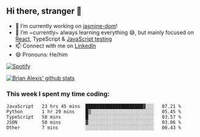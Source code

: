 ## Hi there, stranger 👋

- 🔭 I’m currently working on [jasmine-dom](https://github.com/testing-library/jasmine-dom)!
- 🌱 I’m ~currently~ always learning everything 😅, but mainly focused on [React](https://courseit.com.ar/cursos/frontend-avanzado-2020), TypeScript & [JavaScript testing](https://testingjavascript.com/)
- 📫 Connect with me on [LinkedIn](https://www.linkedin.com/in/brian-alexis/)
- 😄 Pronouns: He/him

[![Spotify](https://novatorem-nine-beige.vercel.app/api/spotify)](https://open.spotify.com/user/21ttbyunhf56rp6soqidgfk2q)

[![Brian Alexis' github stats](https://github-readme-stats-sepia-two.vercel.app/api?username=brrianalexis&show_icons=true&hide_border=true?count_private=true)](https://github.com/brrianalexis/github-readme-stats)

### This week I spent my time coding:
<!--START_SECTION:waka-->
```text
JavaScript   23 hrs 45 mins  █████████████████████▓░░░   87.21 % 
Python       1 hr 29 mins    █▒░░░░░░░░░░░░░░░░░░░░░░░   05.45 % 
TypeScript   58 mins         █░░░░░░░░░░░░░░░░░░░░░░░░   03.57 % 
JSON         50 mins         ▓░░░░░░░░░░░░░░░░░░░░░░░░   03.06 % 
Other        7 mins          ░░░░░░░░░░░░░░░░░░░░░░░░░   00.43 % 
```
<!--END_SECTION:waka-->
